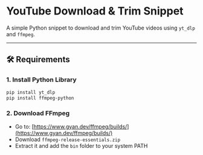 # YouTube Download & Trim Snippet

A simple Python snippet to download and trim YouTube videos using `yt_dlp` and `ffmpeg`.

---

## 🛠 Requirements

### 1. Install Python Library

```bash
pip install yt_dlp
pip install ffmpeg-python
```
### 2. Download FFmpeg

- Go to: [https://www.gyan.dev/ffmpeg/builds/](https://www.gyan.dev/ffmpeg/builds/)
- Download `ffmpeg-release-essentials.zip`
- Extract it and add the `bin` folder to your system PATH
